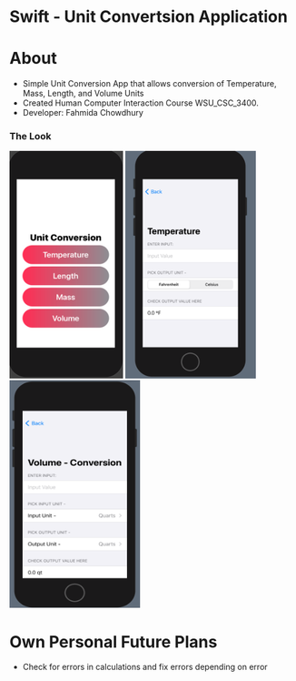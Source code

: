 # Swift - Unit Convertsion Application
# About
- Simple Unit Conversion App that allows conversion of Temperature, Mass, Length,  and Volume Units
- Created Human Computer Interaction Course WSU_CSC_3400. 
- Developer: Fahmida Chowdhury

### The Look
 <img src ="AppLook1.png" width = 200px height=400px>  <img src ="AppLook2.png"  width = 230px height=400px>  <img src ="AppLook3.png"  width = 230px height=400px>
 

# Own Personal Future Plans
- Check for errors in calculations and fix errors depending on error

 
 
 
